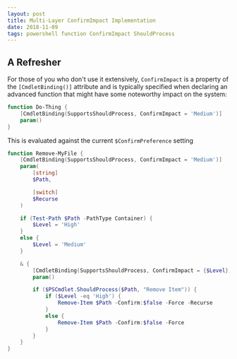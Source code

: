 ```yaml
---
layout: post
title: Multi-Layer ConfirmImpact Implementation
date: 2018-11-09
tags: powershell function ConfirmImpact ShouldProcess
---
```


## A Refresher

For those of you who don't use it extensively, `ConfirmImpact` is a property of the
`[CmdletBinding()]` attribute and is typically specified when declaring an advanced function that
might have some noteworthy impact on the system:

```powershell
function Do-Thing {
    [CmdletBinding(SupportsShouldProcess, ConfirmImpact = 'Medium')]
    param()
}
```

This is evaluated against the current `$ConfirmPreference` setting

```powershell
function Remove-MyFile {
    [CmdletBinding(SupportsShouldProcess, ConfirmImpact = 'Medium')]
    param(
        [string]
        $Path,

        [switch]
        $Recurse
    )

    if (Test-Path $Path -PathType Container) {
        $Level = 'High'
    }
    else {
        $Level = 'Medium'
    }

    & {
        [CmdletBinding(SupportsShouldProcess, ConfirmImpact = {$Level})]
        param()

        if ($PSCmdlet.ShouldProcess($Path, "Remove Item")) {
            if ($Level -eq 'High') {
                Remove-Item $Path -Confirm:$false -Force -Recurse
            }
            else {
                Remove-Item $Path -Confirm:$false -Force
            }
        }
    }
}
```